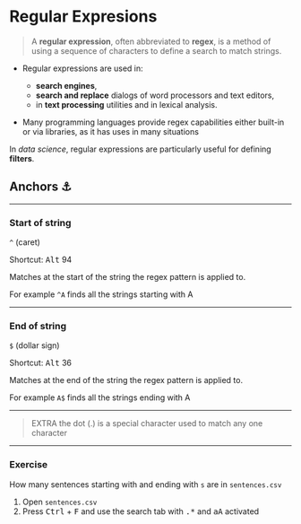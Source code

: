 # Regular Expresions

> A **regular expression**, often abbreviated to **regex**, is a method of using a sequence of characters to define a search to match strings. 

* Regular expressions are used in:
    -  **search engines**,
    -  **search and replace** dialogs of word processors and text editors,
    -  in **text processing** utilities and in lexical analysis. 

* Many programming languages provide regex capabilities either built-in or via libraries, as it has uses in many situations

In _data science_, regular expressions are particularly useful for defining **filters**.

## Anchors ⚓
---
### Start of string

`^` (caret) 

Shortcut: <kbd>Alt</kbd> 94

Matches at the start of the string the regex pattern is applied to.

For example `^A` finds all the strings starting with A

---
### End of string

`$` (dollar sign)

Shortcut: <kbd>Alt</kbd> 36

Matches at the end of the string the regex pattern is applied to.

For example `A$` finds all the strings ending with A

---

> EXTRA 
> the dot (.) is a special character used to match any one character

---

### Exercise
How many sentences starting with and ending with `s` are in `sentences.csv`
1. Open `sentences.csv`
2. Press <kbd>Ctrl</kbd> + <kbd>F</kbd> and use the search tab with <kbd>.*</kbd> and <kbd>aA</kbd> activated








